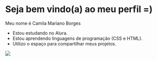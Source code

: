 # Seja bem vindo(a) ao meu perfil =) 

Meu nome é Camila Mariano Borges

- Estou estudando no Alura.
- Estou aprendendo linguagens de programação (CSS e HTML).
- Utilizo o espaço para compartilhar meus projetos.

![](https://media1.tenor.com/m/GJ41HvSLhVwAAAAC/studio-ghibli-my-neighbor-totoro.gif)
